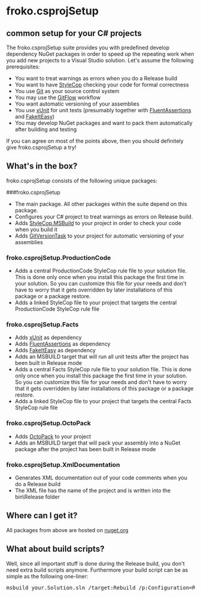 # froko.csprojSetup
## common setup for your C# projects

The froko.csprojSetup suite provides you with predefined develop dependency NuGet packages in order to speed up the repeating work when you add new projects to a Visual Studio solution. Let's assume the following prerequisites:

- You want to treat warnings as errors when you do a Release build
- You want to have [StyleCop](https://stylecop.codeplex.com/) checking your code for formal correctness
- You use [Git](http://git-scm.com/) as your source control system
- You may use the [GitFlow](https://www.atlassian.com/git/tutorials/comparing-workflows/feature-branch-workflow) workflow
- You want automatic versioning of your assemblies
- You use [xUnit](http://xunit.github.io/) for unit tests (presumably together with [FluentAssertions](http://www.fluentassertions.com/) and [FakeItEasy](http://fakeiteasy.github.io/))
- You may develop NuGet packages and want to pack them automatically after building and testing

If you can agree on most of the points above, then you should definitely give froko.csprojSetup a try!

## What's in the box?
froko.csprojSetup consists of the following unique packages:

###froko.csprojSetup
- The main package. All other packages within the suite depend on this package. 
- Configures your C# project to treat warnings as errors on Release build. 
- Adds [StyleCop.MSBuild](http://www.nuget.org/packages/StyleCop.MSBuild/) to your project in order to check your code when you build it
- Adds [GitVersionTask](http://www.nuget.org/packages/GitVersionTask) to your project for automatic versioning of your assemblies

### froko.csprojSetup.ProductionCode
- Adds a central ProductionCode StyleCop rule file to your solution file. This is done only once when you install this package the first time in your solution. So you can customize this file for your needs and don't have to worry that it gets overridden by later installations of this package or a package restore.
- Adds a linked StyleCop file to your project that targets the central ProductionCode StyleCop rule file

### froko.csprojSetup.Facts
- Adds [xUnit](http://www.nuget.org/packages/xunit) as dependency
- Adds [FluentAssertions](http://www.nuget.org/packages/FluentAssertions) as dependency
- Adds [FakeItEasy](http://www.nuget.org/packages/FakeItEasy) as dependency
- Adds an MSBUILD target that will run all unit tests after the project has been built in Release mode
- Adds a central Facts StyleCop rule file to your solution file. This is done only once when you install this package the first time in your solution. So you can customize this file for your needs and don't have to worry that it gets overridden by later installations of this package or a package restore.
- Adds a linked StyleCop file to your project that targets the central Facts StyleCop rule file

### froko.csprojSetup.OctoPack
- Adds [OctoPack](http://www.nuget.org/packages/OctoPack) to your project
- Adds an MSBUILD target that will pack your assembly into a NuGet package after the project has been built in Release mode

### froko.csprojSetup.XmlDocumentation
- Generates XML documentation out of your code comments when you do a Release build
- The XML file has the name of the project and is written into the bin\Release folder

## Where can I get it?
All packages from above are hosted on [nuget.org](http://www.nuget.org/packages?q=froko)

## What about build scripts?
Well, since all important stuff is done during the Release build, you don't need extra build scripts anymore. Furthermore your build script can be as simple as the following one-liner:

<pre>
msbuild your.Solution.sln /target:Rebuild /p:Configuration=Release /p:RunOctoPack=true
</pre>
